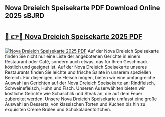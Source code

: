 ## Nova Dreieich Speisekarte PDF Download Online 2025 sBJRD

# <h2><a href="http://gcdyew1.nevu.top/?p=Nova+Dreieich+Speisekarte">🔗 👉🔴 Nova Dreieich Speisekarte 2025 PDF</a></h2>

[![Nova Dreieich Speisekarte 2025 PDF](https://i.imgur.com/dBaPXMq.png)](http://gcdyew1.nevu.top/?p=Nova+Dreieich+Speisekarte)
Auf der Nova Dreieich Speisekarte finden Sie nicht nur eine Liste der angebotenen Gerichte in einem Restaurant oder Café, sondern auch etwas, das für Ihren Geschmack köstlich und geeignet ist. Auf der Nova Dreieich Speisekarte unseres Restaurants finden Sie leichte und frische Salate in unserem speziellen Bereich. Für diejenigen, die Fleisch mögen, bieten wir eine umfangreiche Auswahl an Gerichten auf der Nova Dreieich Speisekarte an: Rindfleisch, Schweinefleisch, Huhn und Fisch. Unseren Auserwählten bieten wir köstliche Gerichte wie Schaschlik und Steak an, die auf dem Feuer zubereitet werden. Unsere Nova Dreieich Speisekarte umfasst eine große Auswahl an Desserts, von klassischen Torten und Kuchen bis hin zu exquisiten Crème Brûlée und Schokoladentörtchen.
